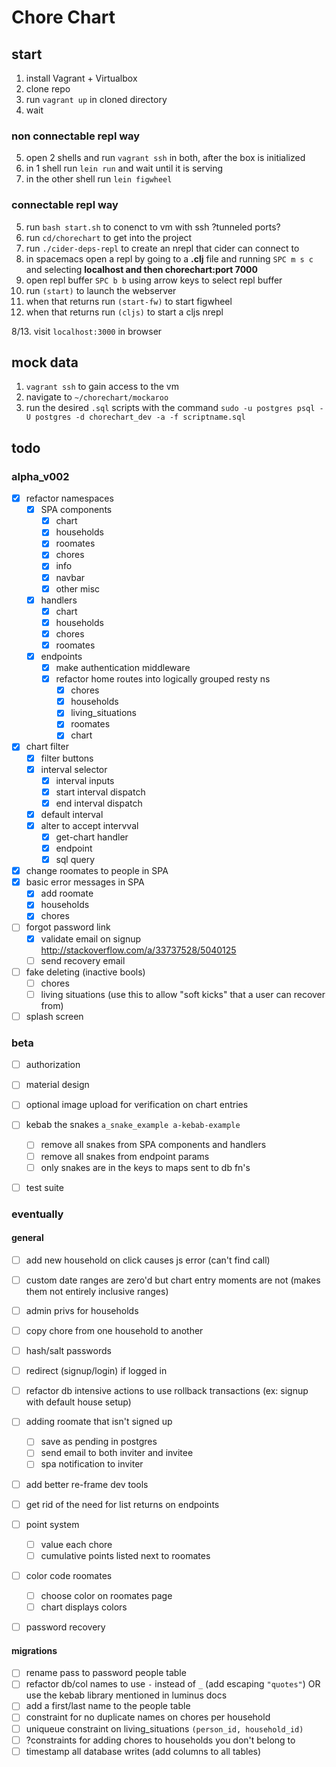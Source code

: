 # Chore Chart

## start

1. install Vagrant + Virtualbox 
2. clone repo
3. run `vagrant up` in cloned directory
4. wait

### non connectable repl way  
5. open 2 shells and run `vagrant ssh` in both, after the box is initialized  
6. in 1 shell run `lein run` and wait until it is serving  
7. in the other shell run `lein figwheel`  

### connectable repl way  
5. run `bash start.sh` to conenct to vm with ssh ?tunneled ports?  
6. run `cd/chorechart` to get into the project  
7. run `./cider-deps-repl` to create an nrepl that cider can connect to  
8. in spacemacs open a repl by going to a **.clj** file and running `SPC m s c` and selecting **localhost and  then chorechart:port 7000**  
9. open repl buffer `SPC b b` using arrow keys to select repl buffer  
10. run `(start)` to launch the webserver  
11. when that returns run `(start-fw)` to start figwheel  
12. when that returns run `(cljs)` to start a cljs nrepl  

8/13. visit `localhost:3000` in browser  

## mock data

1. `vagrant ssh` to gain access to the vm  
2. navigate to `~/chorechart/mockaroo`  
3. run the desired `.sql` scripts with the command `sudo -u postgres psql -U postgres -d chorechart_dev -a -f scriptname.sql`  

## todo

### alpha_v002
- [x] refactor namespaces
  - [x] SPA components
    - [x] chart
    - [x] households
    - [x] roomates
    - [x] chores
    - [x] info
    - [x] navbar
    - [x] other misc
  - [x] handlers
    - [x] chart
    - [x] households
    - [x] chores
    - [x] roomates
  - [x] endpoints
    - [x] make authentication middleware
    - [x] refactor home routes into logically grouped resty ns
      - [x] chores
      - [x] households
      - [x] living_situations
      - [x] roomates
      - [x] chart
- [x] chart filter
  - [x] filter buttons
  - [x] interval selector
    - [x] interval inputs
    - [x] start interval dispatch
    - [x] end interval dispatch
  - [x] default interval 
  - [x] alter to accept intervval
    - [x] get-chart handler
    - [x] endpoint
    - [x] sql query 
- [x] change roomates to people in SPA
- [x] basic error messages in SPA
  - [x] add roomate
  - [x] households
  - [x] chores
- [ ] forgot password link
  - [x] validate email on signup http://stackoverflow.com/a/33737528/5040125 
  - [ ] send recovery email
- [ ] fake deleting (inactive bools)
  - [ ] chores
  - [ ] living situations (use this to allow "soft kicks" that a user can recover from)
- [ ] splash screen
  
### beta
- [ ] authorization
- [ ] material design
- [ ] optional image upload for verification on chart entries

- [ ] kebab the snakes `a_snake_example a-kebab-example`
  - [ ] remove all snakes from SPA components and handlers
  - [ ] remove all snakes from endpoint params
  - [ ] only snakes are in the keys to maps sent to db fn's
 
- [ ] test suite

### eventually

#### general
- [ ] add new household on click causes js error (can't find call)
- [ ] custom date ranges are zero'd but chart entry moments are not (makes them not entirely inclusive ranges)
- [ ] admin privs for households
- [ ] copy chore from one household to another
- [ ] hash/salt passwords
- [ ] redirect (signup/login) if logged in
- [ ] refactor db intensive actions to use rollback transactions (ex: signup with default house setup)
- [ ] adding roomate that isn't signed up
  - [ ] save as pending in postgres
  - [ ] send email to both inviter and invitee
  - [ ] spa notification to inviter
- [ ] add better re-frame dev tools
- [ ] get rid of the need for list returns on endpoints
- [ ] point system
  - [ ] value each chore
  - [ ] cumulative points listed next to roomates
- [ ] color code roomates
  - [ ] choose color on roomates page
  - [ ] chart displays colors
- [ ] password recovery
 

#### migrations
- [ ] rename pass to password people table
- [ ] refactor db/col names to use `-` instead of `_` (add escaping `"quotes"`) OR use the kebab library mentioned in luminus docs
- [ ] add a first/last name to the people table
- [ ] constraint for no duplicate names on chores per household
- [ ] uniqueue constraint on living_situations `(person_id, household_id)`
- [ ] ?constraints for adding chores to households you don't belong to
- [ ] timestamp all database writes (add columns to all tables)
